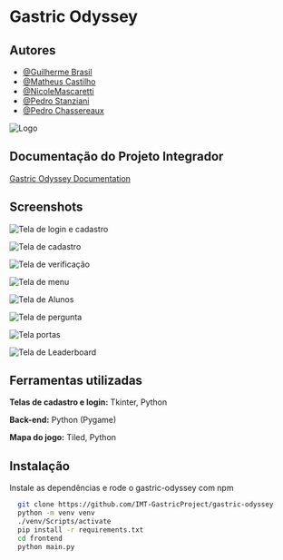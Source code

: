 
# Gastric Odyssey

## Autores

- [@Guilherme Brasil](https://github.com/gbrasil720)
- [@Matheus Castilho](https://github.com/cassmatheuss)
- [@NicoleMascaretti](https://github.com/NicoleMascaretti)
- [@Pedro Stanziani](https://github.com/pcavalheiroo)
- [@Pedro Chassereaux](https://github.com/ridgchassere)


![Logo](https://lh3.googleusercontent.com/pw/AP1GczNrexmMkFgPSuO8gLXhqKa-Ozq1mfRiX7nAVx4zP9jV6U_wDNemmyVtAybzVrxI8QMjvXbyaKf14bISP1F3b_5k_vxUUcjJQflWbdzVs9PgMwhiSDx8CGpBG_O00WfoiO3wJRvgynHqCl2ovPiLCy6G=w920-h402-s-no-gm?authuser=0)


## Documentação do Projeto Integrador

[Gastric Odyssey Documentation](https://heyzine.com/flip-book/7138171e4d.html)


## Screenshots

![Tela de login e cadastro](https://lh3.googleusercontent.com/pw/AP1GczPMXxIM0ZJ7Seoc4JBJA5G6-pkSIew__fsZCnO0mtP0Uqo8FdggZfmWBJY0BMt6AhjhJWT7O88oxvrTrOM8xsnOxOz3gEnhd1-QK_b4EDjX3T83nuMyyOukHu3lWnktnYz7JHMMGxSIcm6skmju6fWw=w559-h504-s-no-gm?authuser=0)

![Tela de cadastro](https://lh3.googleusercontent.com/pw/AP1GczOlltuiYEtzzyXaw4yDCTITcTU5agW0DYbhuZOm00Wu2Z5hEYrbpXo8UIIvCb6vJumJf9jD4V_XOeoEOwMDVcMf8mOBh7FZAmgYn2E1B4KDJu5p2HhnnUqvgSCxnLwIM4gEE71FHbB9B_VXWDxM40g3=w491-h452-s-no-gm?authuser=0)

![Tela de verificação](https://lh3.googleusercontent.com/pw/AP1GczPDf1kFvyzWPaaGv-kcoHY52AIOaQP5K9UObFXwkzmtqIuXNG118KHTuD5d2b3uIS1viACgMiMsyXfdRrQPuN_Sn2e6nUvemxcpSVxWkvbJQ9KBjMDzABWZ7J7zV6L5zLOenvVZy1uqRyVYS0yYtkSC=w558-h314-s-no-gm?authuser=0)

![Tela de menu](https://lh3.googleusercontent.com/pw/AP1GczPPPRr8M2i3yBeDO84w_CAD3cFWUE126d43eX4JY__jmJEwtCR0tlmaEhfPuoZyrOI2QId8ieWbJGY8wHCMI-JAkssuHQ47xjygCktbDo4SCCfWKHTBGXI328CnCouqb9UrAnzFBzWISisFfvLqG9il=w598-h338-s-no-gm?authuser=0)

![Tela de Alunos](https://lh3.googleusercontent.com/pw/AP1GczP2u7ORul934ERF4lWhCouWQxV7aQcYMnQ8a_nHgwNeapEsBdGddwhTfZ2DUJjlz3JzsfuJVwhdfUAXp8gL5bpPMHk_Ep9rVDjX3Qnt4LGZexeuUm0dEs7Da5_8qOe6oZb6-WBXkiuQgfBIGpaiLn-6=w736-h414-s-no-gm?authuser=0)

![Tela de pergunta](https://lh3.googleusercontent.com/pw/AP1GczMFLZJ6o0uSzz6E3oyJ5BTLaMLvQaoRUwCcRQrZajxalcHQB_uXajES4_KStg1CBnWORjL51aTAmI4QZb00m_ABQPJs5jxLCN_HTIFVyUor1pFVhiOay5R_Mo-MTQzxzbEfMV93VLM_sG2Xg2fgsmm8=w733-h454-s-no-gm?authuser=0)

![Tela portas](https://lh3.googleusercontent.com/pw/AP1GczPvCEKDMtZSl29-rc6JNT8s_chnONVDGv2RMS-EtXFLkYIVLuHSV04fTgwTGwhr2-6JQmyBlM2EW19QyJvvfx70x7FTtLaufg04jFHELl0sy6K8fgVW9nqwhIAgdgeufDNiC2J_qbMgUN_LXNnVXcBP=w524-h351-s-no-gm?authuser=0)

![Tela de Leaderboard](https://lh3.googleusercontent.com/pw/AP1GczN17efoJfgUOaqyYjFxZDd_4TDRyzvhruLJvPhRDGG7WZ65tU9CaU9F8tgF6Wtde2Le5_dY6yoiTqk2k0_Odbnc9tu7D2iOf4JiFrLAZS2pacfMpTpKBRl-ibBHYbs_Ck43V9rYb6fOeVfW9qIvhQ3W=w598-h334-s-no-gm?authuser=0)

## Ferramentas utilizadas

**Telas de cadastro e login:** Tkinter, Python

**Back-end:** Python (Pygame)

**Mapa do jogo:** Tiled, Python

## Instalação

Instale as dependências e rode o gastric-odyssey com npm

```bash
  git clone https://github.com/IMT-GastricProject/gastric-odyssey
  python -m venv venv
  ./venv/Scripts/activate
  pip install -r requirements.txt
  cd frontend
  python main.py
```

